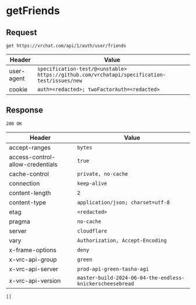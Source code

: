 # getFriends

## Request
`get https://vrchat.com/api/1/auth/user/friends`

| Header | Value |
| ------ | ----- |
| user-agent | `specification-test/@<unstable> https://github.com/vrchatapi/specification-test/issues/new` |
| cookie | `auth=<redacted>; twoFactorAuth=<redacted>` |


## Response
`200 OK`

| Header | Value |
| ------ | ----- |
| accept-ranges | `bytes` |
| access-control-allow-credentials | `true` |
| cache-control | `private, no-cache` |
| connection | `keep-alive` |
| content-length | `2` |
| content-type | `application/json; charset=utf-8` |
| etag | `<redacted>` |
| pragma | `no-cache` |
| server | `cloudflare` |
| vary | `Authorization, Accept-Encoding` |
| x-frame-options | `deny` |
| x-vrc-api-group | `green` |
| x-vrc-api-server | `prod-api-green-tasha-agi` |
| x-vrc-api-version | `master-build-2024-06-04-the-endless-knickerscheesebread` |

```jsonc
[]
```

